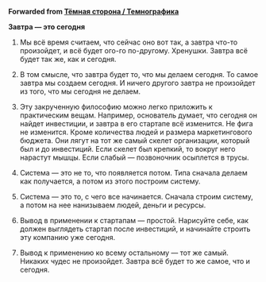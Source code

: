 **Forwarded from [Тёмная сторона / Темнографика](https://t.me/temno/2671)**

**Завтра — это сегодня**

1. Мы всё время считаем, что сейчас оно вот так, а завтра что-то произойдет, и всё будет ого-го по-другому. Хренушки. Завтра всё будет так же, как и сегодня.

2. В том смысле, что завтра будет то, что мы делаем сегодня.  То самое завтра мы создаем сегодня. И ничего другого завтра не произойдет из того, что мы сегодня не делаем.

3. Эту закрученную философию можно легко приложить к практическим вещам. Например, основатель думает, что сегодня он найдет инвестиции, и завтра в его стартапе всё изменится. Не фига не изменится. Кроме количества людей и размера маркетингового бюджета. Они лягут на тот же самый скелет организации, который был и до инвестиций. Если скелет был крепкий, то вокруг него нарастут мышцы. Если слабый — позвоночник осыплется в трусы.

4. Система — это не то, что появляется потом. Типа сначала делаем как получается, а потом из этого построим систему.

5. Система — это то, с чего все начинается. Сначала строим систему, а потом на нее нанизываем людей, деньги и ресурсы.

6. Вывод в применении к стартапам — простой. Нарисуйте себе, как должен выглядеть стартап после инвестиций, и начинайте строить эту компанию уже сегодня.

7. Вывод к применению ко всему остальному — тот же самый. Никаких чудес не произойдет. Завтра всё будет то же самое, что и сегодня.
